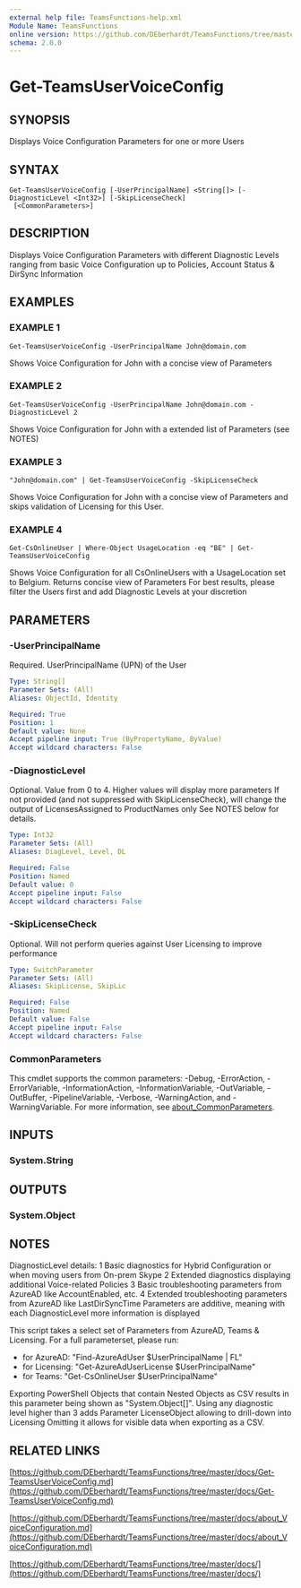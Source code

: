 ```yaml
---
external help file: TeamsFunctions-help.xml
Module Name: TeamsFunctions
online version: https://github.com/DEberhardt/TeamsFunctions/tree/master/docs/Get-TeamsUserVoiceConfig.md
schema: 2.0.0
---
```


# Get-TeamsUserVoiceConfig

## SYNOPSIS
Displays Voice Configuration Parameters for one or more Users

## SYNTAX

```
Get-TeamsUserVoiceConfig [-UserPrincipalName] <String[]> [-DiagnosticLevel <Int32>] [-SkipLicenseCheck]
 [<CommonParameters>]
```

## DESCRIPTION
Displays Voice Configuration Parameters with different Diagnostic Levels
ranging from basic Voice Configuration up to Policies, Account Status & DirSync Information

## EXAMPLES

### EXAMPLE 1
```
Get-TeamsUserVoiceConfig -UserPrincipalName John@domain.com
```

Shows Voice Configuration for John with a concise view of Parameters

### EXAMPLE 2
```
Get-TeamsUserVoiceConfig -UserPrincipalName John@domain.com -DiagnosticLevel 2
```

Shows Voice Configuration for John with a extended list of Parameters (see NOTES)

### EXAMPLE 3
```
"John@domain.com" | Get-TeamsUserVoiceConfig -SkipLicenseCheck
```

Shows Voice Configuration for John with a concise view of Parameters and skips validation of Licensing for this User.

### EXAMPLE 4
```
Get-CsOnlineUser | Where-Object UsageLocation -eq "BE" | Get-TeamsUserVoiceConfig
```

Shows Voice Configuration for all CsOnlineUsers with a UsageLocation set to Belgium.
Returns concise view of Parameters
For best results, please filter the Users first and add Diagnostic Levels at your discretion

## PARAMETERS

### -UserPrincipalName
Required.
UserPrincipalName (UPN) of the User

```yaml
Type: String[]
Parameter Sets: (All)
Aliases: ObjectId, Identity

Required: True
Position: 1
Default value: None
Accept pipeline input: True (ByPropertyName, ByValue)
Accept wildcard characters: False
```

### -DiagnosticLevel
Optional.
Value from 0 to 4.
Higher values will display more parameters
If not provided (and not suppressed with SkipLicenseCheck), will change the output of LicensesAssigned to ProductNames only
See NOTES below for details.

```yaml
Type: Int32
Parameter Sets: (All)
Aliases: DiagLevel, Level, DL

Required: False
Position: Named
Default value: 0
Accept pipeline input: False
Accept wildcard characters: False
```

### -SkipLicenseCheck
Optional.
Will not perform queries against User Licensing to improve performance

```yaml
Type: SwitchParameter
Parameter Sets: (All)
Aliases: SkipLicense, SkipLic

Required: False
Position: Named
Default value: False
Accept pipeline input: False
Accept wildcard characters: False
```

### CommonParameters
This cmdlet supports the common parameters: -Debug, -ErrorAction, -ErrorVariable, -InformationAction, -InformationVariable, -OutVariable, -OutBuffer, -PipelineVariable, -Verbose, -WarningAction, and -WarningVariable. For more information, see [about_CommonParameters](http://go.microsoft.com/fwlink/?LinkID=113216).

## INPUTS

### System.String
## OUTPUTS

### System.Object
## NOTES
DiagnosticLevel details:
1 Basic diagnostics for Hybrid Configuration or when moving users from On-prem Skype
2 Extended diagnostics displaying additional Voice-related Policies
3 Basic troubleshooting parameters from AzureAD like AccountEnabled, etc.
4 Extended troubleshooting parameters from AzureAD like LastDirSyncTime
Parameters are additive, meaning with each DiagnosticLevel more information is displayed

This script takes a select set of Parameters from AzureAD, Teams & Licensing.
For a full parameterset, please run:
- for AzureAD:    "Find-AzureAdUser $UserPrincipalName | FL"
- for Licensing:  "Get-AzureAdUserLicense $UserPrincipalName"
- for Teams:      "Get-CsOnlineUser $UserPrincipalName"

Exporting PowerShell Objects that contain Nested Objects as CSV results in this parameter being shown as "System.Object\[\]".
Using any diagnostic level higher than 3 adds Parameter LicenseObject allowing to drill-down into Licensing
Omitting it allows for visible data when exporting as a CSV.

## RELATED LINKS

[https://github.com/DEberhardt/TeamsFunctions/tree/master/docs/Get-TeamsUserVoiceConfig.md](https://github.com/DEberhardt/TeamsFunctions/tree/master/docs/Get-TeamsUserVoiceConfig.md)

[https://github.com/DEberhardt/TeamsFunctions/tree/master/docs/about_VoiceConfiguration.md](https://github.com/DEberhardt/TeamsFunctions/tree/master/docs/about_VoiceConfiguration.md)

[https://github.com/DEberhardt/TeamsFunctions/tree/master/docs/](https://github.com/DEberhardt/TeamsFunctions/tree/master/docs/)

